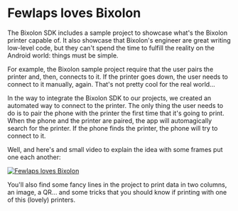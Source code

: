 <h1>Fewlaps loves Bixolon</h1>

The Bixolon SDK includes a sample project to showcase what's the Bixolon printer capable of. It also showcase that Bixolon's engineer are great writing low-level code, but they can't spend the time to fulfill the reality on the Android world: things must be simple.

For example, the Bixolon sample project require that the user pairs the printer and, then, connects to it. If the printer goes down, the user needs to connect to it manually, again. That's not pretty cool for the real world...

In the way to integrate the Bixolon SDK to our projects, we created an automated way to connect to the printer. The only thing the user needs to do is to pair the phone with the printer the first time that it's going to print. When the phone and the printer are paired, the app will automagically search for the printer. If the phone finds the printer, the phone will try to connect to it.

Well, and here's and small video to explain the idea with some frames put one each another:

[![Fewlaps loves Bixolon](http://fewlaps.com/xtra/bixolon-youtube.png)](http://www.youtube.com/watch?v=V4q1c5oexzM)

You'll also find some fancy lines in the project to print data in two columns, an image, a QR... and some tricks that you should know if printing with one of this (lovely) printers.
